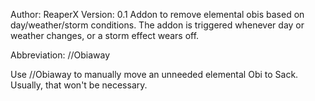Author: ReaperX
Version: 0.1
Addon to remove elemental obis based on day/weather/storm conditions. The
addon is triggered whenever day or weather changes, or a storm effect wears
off.

Abbreviation: //Obiaway

Use //Obiaway to manually move an unneeded elemental Obi to Sack. Usually,
that won't be necessary.
 

